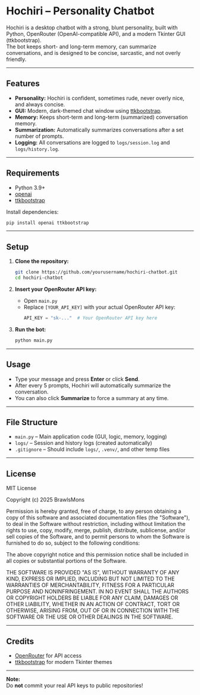 # Hochiri – Personality Chatbot

Hochiri is a desktop chatbot with a strong, blunt personality, built with Python, OpenRouter (OpenAI-compatible API), and a modern Tkinter GUI (ttkbootstrap).  
The bot keeps short- and long-term memory, can summarize conversations, and is designed to be concise, sarcastic, and not overly friendly.

---

## Features

- **Personality:** Hochiri is confident, sometimes rude, never overly nice, and always concise.
- **GUI:** Modern, dark-themed chat window using [ttkbootstrap](https://ttkbootstrap.readthedocs.io/).
- **Memory:** Keeps short-term and long-term (summarized) conversation memory.
- **Summarization:** Automatically summarizes conversations after a set number of prompts.
- **Logging:** All conversations are logged to `logs/session.log` and `logs/history.log`.

---

## Requirements

- Python 3.9+
- [openai](https://pypi.org/project/openai/)
- [ttkbootstrap](https://pypi.org/project/ttkbootstrap/)

Install dependencies:
```bash
pip install openai ttkbootstrap
```

---

## Setup

1. **Clone the repository:**
    ```bash
    git clone https://github.com/yourusername/hochiri-chatbot.git
    cd hochiri-chatbot
    ```

2. **Insert your OpenRouter API key:**
    - Open `main.py`
    - Replace `[YOUR_API_KEY]` with your actual OpenRouter API key:
      ```python
      API_KEY = "sk-..."  # Your OpenRouter API key here
      ```

3. **Run the bot:**
    ```bash
    python main.py
    ```

---

## Usage

- Type your message and press **Enter** or click **Send**.
- After every 5 prompts, Hochiri will automatically summarize the conversation.
- You can also click **Summarize** to force a summary at any time.

---

## File Structure

- `main.py` – Main application code (GUI, logic, memory, logging)
- `logs/` – Session and history logs (created automatically)
- `.gitignore` – Should include `logs/`, `.venv/`, and other temp files

---

## License

MIT License

Copyright (c) 2025 BrawlsMons

Permission is hereby granted, free of charge, to any person obtaining a copy
of this software and associated documentation files (the "Software"), to deal
in the Software without restriction, including without limitation the rights
to use, copy, modify, merge, publish, distribute, sublicense, and/or sell
copies of the Software, and to permit persons to whom the Software is
furnished to do so, subject to the following conditions:

The above copyright notice and this permission notice shall be included in all
copies or substantial portions of the Software.

THE SOFTWARE IS PROVIDED "AS IS", WITHOUT WARRANTY OF ANY KIND, EXPRESS OR
IMPLIED, INCLUDING BUT NOT LIMITED TO THE WARRANTIES OF MERCHANTABILITY,
FITNESS FOR A PARTICULAR PURPOSE AND NONINFRINGEMENT. IN NO EVENT SHALL THE
AUTHORS OR COPYRIGHT HOLDERS BE LIABLE FOR ANY CLAIM, DAMAGES OR OTHER
LIABILITY, WHETHER IN AN ACTION OF CONTRACT, TORT OR OTHERWISE, ARISING FROM,
OUT OF OR IN CONNECTION WITH THE SOFTWARE OR THE USE OR OTHER DEALINGS IN THE
SOFTWARE.

---

## Credits

- [OpenRouter](https://openrouter.ai/) for API access
- [ttkbootstrap](https://ttkbootstrap.readthedocs.io/) for modern Tkinter themes

---

**Note:**  
Do **not** commit your real API keys to public repositories!